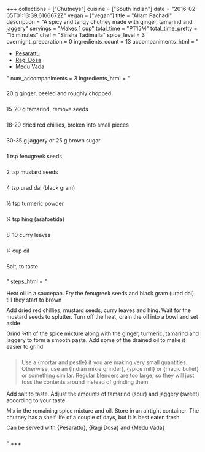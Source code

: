+++
collections = ["Chutneys"]
cuisine = ["South Indian"]
date = "2016-02-05T01:13:39.6166672Z"
vegan = ["vegan"]
title = "Allam Pachadi"
description = "A spicy and tangy chutney made with ginger, tamarind and jaggery"
servings = "Makes 1 cup"
total_time = "PT15M"
total_time_pretty = "15 minutes"
chef = "Sirisha Tadimalla"
spice_level = 3
overnight_preparation = 0
ingredients_count = 13
accompaniments_html = "<ul><li><a href = '../K9jBEZw9/'>Pesarattu</a></li><li><a href = '../wqTVsyx_/'>Ragi Dosa</a></li><li><a href = '../byofAHE7/'>Medu Vada</a></li></ul>"
num_accompaniments = 3
ingredients_html = "<ul style='padding-left: 0; list-style: none;'><li itemprop='recipeIngredient' style='margin: 8px 0px;padding: 8px 0px;'>20 g ginger, peeled and roughly chopped</li><li itemprop='recipeIngredient' style='margin: 8px 0px;padding: 8px 0px;'>15-20 g tamarind, remove seeds</li><li itemprop='recipeIngredient' style='margin: 8px 0px;padding: 8px 0px;'>18-20 dried red chillies, broken into small pieces</li><li itemprop='recipeIngredient' style='margin: 8px 0px;padding: 8px 0px;'>30-35 g jaggery or 25 g brown sugar</li><li itemprop='recipeIngredient' style='margin: 8px 0px;padding: 8px 0px;'>1 tsp fenugreek seeds</li><li itemprop='recipeIngredient' style='margin: 8px 0px;padding: 8px 0px;'>2 tsp mustard seeds</li><li itemprop='recipeIngredient' style='margin: 8px 0px;padding: 8px 0px;'>4 tsp urad dal (black gram)</li><li itemprop='recipeIngredient' style='margin: 8px 0px;padding: 8px 0px;'>½ tsp turmeric powder</li><li itemprop='recipeIngredient' style='margin: 8px 0px;padding: 8px 0px;'>¼ tsp hing (asafoetida)</li><li itemprop='recipeIngredient' style='margin: 8px 0px;padding: 8px 0px;'>8-10 curry leaves</li><li itemprop='recipeIngredient' style='margin: 8px 0px;padding: 8px 0px;'>¼ cup oil</li><li itemprop='recipeIngredient' style='margin: 8px 0px;padding: 8px 0px;'>Salt, to taste</li></ul>"
steps_html = "<ol style='list-style: none inside; padding-left: 0px;'><li style='padding-bottom: 10px;'><i class='step-track-icon fa fa-square-o'></i><span class='step-text' itemprop='recipeInstructions'>Heat oil in a saucepan. Fry the fenugreek seeds and black gram (urad dal) till they start to brown</span></li><li style='padding-bottom: 10px;'><i class='step-track-icon fa fa-square-o'></i><span class='step-text' itemprop='recipeInstructions'>Add dried red chillies, mustard seeds, curry leaves and hing. Wait for the mustard seeds to splutter. Turn off the heat, drain the oil into a bowl and set aside</span></li><li style='padding-bottom: 10px;'><i class='step-track-icon fa fa-square-o'></i><span class='step-text' itemprop='recipeInstructions'>Grind ¾th of the spice mixture along with the ginger, turmeric, tamarind and jaggery to form a smooth paste. Add some of the drained oil to make it easier to grind</span></li><blockquote>Use a {mortar and pestle} if you are making very small quantities. Otherwise, use an {Indian mixie grinder}, {spice mill} or {magic bullet} or something similar. Regular blenders are too large, so they will just toss the contents around instead of grinding them</blockquote><li style='padding-bottom: 10px;'><i class='step-track-icon fa fa-square-o'></i><span class='step-text' itemprop='recipeInstructions'>Add salt to taste. Adjust the amounts of tamarind (sour) and jaggery (sweet) according to your taste</span></li><li style='padding-bottom: 10px;'><i class='step-track-icon fa fa-square-o'></i><span class='step-text' itemprop='recipeInstructions'>Mix in the remaining spice mixture and oil. Store in an airtight container. The chutney has a shelf life of a couple of days, but it is best eaten fresh</span></li><li style='padding-bottom: 10px;'><i class='step-track-icon fa fa-square-o'></i><span class='step-text' itemprop='recipeInstructions'>Can be served with {Pesarattu}, {Ragi Dosa} and {Medu Vada}</span></li></ol>"
+++
